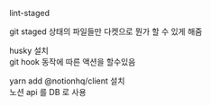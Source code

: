 lint-staged<br>

git staged 상태의 파일들만 다켓으로 뭔가 할 수 있게 해줌 <br>

husky 설치<br>
git hook 동작에 따른 액션을 할수있음

yarn add @notionhq/client 설치<br>
노션 api 를 DB 로 사용
